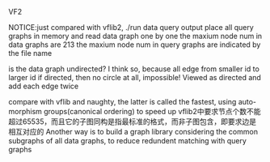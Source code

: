 VF2

NOTICE:just compared with vflib2, ./run data query output
place all query graphs in memory and read data graph one by one
the maxium node num in data graphs are 213
the maxium node num in query graphs are indicated by the file name

is the data graph undirected? I think so, because all edge from smaller id to larger id
if directed, then no circle at all, impossible!
Viewed as directed and add each edge twice

compare with vflib and naughty, the latter is called the fastest, using auto-morphism groups(canonical ordering) to speed up
vflib2中要求节点个数不能超过65535，而且它的子图同构是指最标准的格式，而非子图包含，即要求边是相互对应的
Another way is to build a graph library considering the common subgraphs of all data graphs, to reduce redundent matching with query graphs


